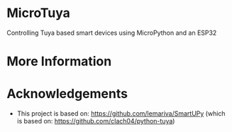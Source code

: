 # MicroTuya
Controlling Tuya based smart devices using MicroPython and an ESP32

# More Information

# Acknowledgements
* This project is based on: https://github.com/lemariva/SmartUPy (which is based on: https://github.com/clach04/python-tuya)
